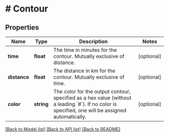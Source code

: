 # # Contour

## Properties

Name | Type | Description | Notes
------------ | ------------- | ------------- | -------------
**time** | **float** | The time in minutes for the contour. Mutually exclusive of distance. | [optional]
**distance** | **float** | The distance in km for the contour. Mutually exclusive of time. | [optional]
**color** | **string** | The color for the output contour, specified as a hex value (without a leading &#x60;#&#x60;). If no color is specified, one will be assigned automatically. | [optional]

[[Back to Model list]](../../README.md#models) [[Back to API list]](../../README.md#endpoints) [[Back to README]](../../README.md)
